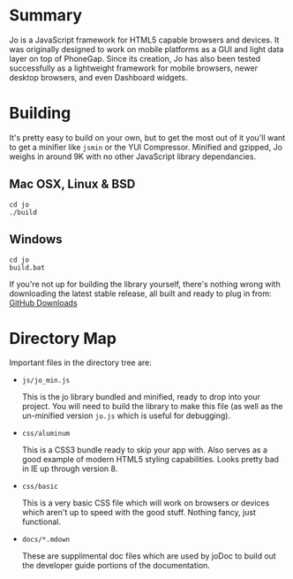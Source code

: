 Summary
=======

Jo is a JavaScript framework for HTML5 capable browsers and devices. It was
originally designed to work on mobile platforms as a GUI and light data layer
on top of PhoneGap. Since its creation, Jo has also been tested successfully
as a lightweight framework for mobile browsers, newer desktop browsers, and
even Dashboard widgets.

Building
========

It's pretty easy to build on your own, but to get the most out of it you'll
want to get a minifier like `jsmin` or the YUI Compressor. Minified and
gzipped, Jo weighs in around 9K with no other JavaScript library dependancies.

Mac OSX, Linux & BSD
--------------------

	cd jo
	./build


Windows
-------

	cd jo
	build.bat

If you're not up for building the library yourself, there's nothing wrong with
downloading the latest stable release, all built and ready to plug in from:
[GitHub Downloads](http://github.com/davebalmer/jo/downloads)


Directory Map
=============

Important files in the directory tree are:

- `js/jo_min.js`

  This is the jo library bundled and minified, ready to drop into your project. You
  will need to build the library to make this file (as well as the un-minified
  version `jo.js` which is useful for debugging).

- `css/aluminum`

  This is a CSS3 bundle ready to skip your app with. Also serves as a good example
  of modern HTML5 styling capabilities. Looks pretty bad in IE up through version 8.

- `css/basic`

  This is a very basic CSS file which will work on browsers or devices which aren't
  up to speed with the good stuff. Nothing fancy, just functional.

- `docs/*.mdown`

  These are supplimental doc files which are used by joDoc to build out the
  developer guide portions of the documentation.

